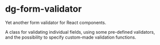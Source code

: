 # dg-form-validator
Yet another form validator for React components.

A class for validating individual fields, using some pre-defined validators, and the possibility to specify custom-made validation functions.
